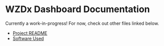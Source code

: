 # WZDx Dashboard Documentation
Currently a work-in-progress! For now, check out other files linked below.

- [Project README](../README.md)
- [Software Used](./tech_stack.md)